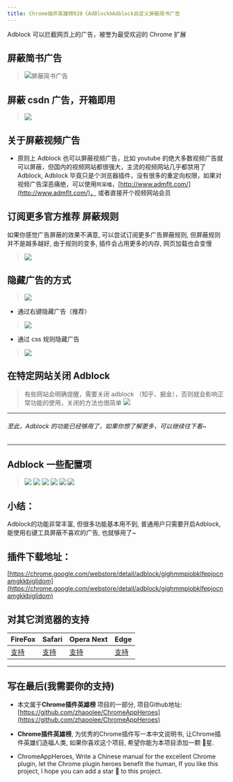 ```yaml
---
title: Chrome插件英雄榜028《AdBlock》Adblock自定义屏蔽简书广告
---
```

Adblock 可以拦截网页上的广告，被誉为最受欢迎的 Chrome 扩展

## 屏蔽简书广告
> ![屏蔽简书广告](https://www.v2fy.com/asset/028_adblock/4edc8317879442e4a1d9cd2923991c20.gif)

## 屏蔽 csdn 广告，开箱即用
> ![](https://www.v2fy.com/asset/028_adblock/3c7d405bddca408783376da776dc2679.gif)

## 关于屏蔽视频广告
- 原则上 Adblock 也可以屏蔽视频广告，比如 youtube 的绝大多数视频广告就可以屏蔽，但国内的视频网站都很强大，主流的视频网站几乎都禁用了 Adblock, Adblock 毕竟只是个浏览器插件，没有很多的重定向权限，如果对视频广告深恶痛绝，可以使用`阿呆喵`，[http://www.admflt.com/](http://www.admflt.com/)， 或者直接开个视频网站会员

## 订阅更多官方推荐 屏蔽规则
如果你感觉广告屏蔽的效果不满意, 可以尝试订阅更多广告屏蔽规则, 但屏蔽规则并不是越多越好, 由于规则的变多, 插件会占用更多的内存, 网页加载也会变慢
> ![](https://www.v2fy.com/asset/028_adblock/3db686f86ee944c18fc5ea6918528da3.gif)


## 隐藏广告的方式
> ![](https://www.v2fy.com/asset/028_adblock/0d7389a725be40d1a64988a8d68bdf4c.png)
- 通过右键隐藏广告（推荐）
> ![](https://www.v2fy.com/asset/028_adblock/651e396a23304e799357289ab80a7dbf.gif)
- 通过 css 规则隐藏广告
> ![](https://www.v2fy.com/asset/028_adblock/be94c7a6fee646aea2433ed96bd0a6b5.gif)


## 在特定网站关闭 Adblock
> 有些网站会明确提醒，需要关闭 adblock （知乎、掘金），否则就会影响正常功能的使用，关闭的方法也很简单
> ![](https://www.v2fy.com/asset/028_adblock/5550b22f21374f96bc375b6c1bcbc689.gif)
---
###### 至此，Adblock 的功能已经够用了，如果你想了解更多，可以继续往下看~
---
## Adblock 一些配置项
> ![](https://www.v2fy.com/asset/028_adblock/74675276f67e44d3985882316ccc63a2.png)
> ![](https://www.v2fy.com/asset/028_adblock/4887a02d6342489ca40ead60d74db258.png)
> ![](https://www.v2fy.com/asset/028_adblock/36679a4376464fe494ab164d71f48983.png)
> ![](https://www.v2fy.com/asset/028_adblock/8fd4ce7f290943b0acf7aec91a4c0dba.png)
> ![](https://www.v2fy.com/asset/028_adblock/8fe6235b64e54cf0b4462194f83bbc90.png)
> ![](https://www.v2fy.com/asset/028_adblock/dd18ff7c16c04cae8ee90b99c3fd9577.png)


## 小结：

Adblock的功能非常丰富, 但很多功能基本用不到, 普通用户只需要开启Adblock, 能使用右键工具屏蔽不喜欢的广告, 也就够用了~

## 插件下载地址：
[https://chrome.google.com/webstore/detail/adblock/gighmmpiobklfepjocnamgkkbiglidom](https://chrome.google.com/webstore/detail/adblock/gighmmpiobklfepjocnamgkkbiglidom)

## 对其它浏览器的支持

| FireFox | Safari | Opera Next | Edge |
| - | - | - | - |
| [支持](https://addons.mozilla.org/en-US/firefox/addon/adblock-for-firefox/) | [支持](https://getadblock.com/safari/) | [支持](https://addons.opera.com/en/extensions/details/adblock/) | [支持](https://www.microsoft.com/zh-cn/p/adblock/9nblggh4rfhk?rtc=1) |

---
## 写在最后(我需要你的支持)
- 本文属于**Chrome插件英雄榜** 项目的一部分, 项目Github地址: [https://github.com/zhaoolee/ChromeAppHeroes](https://github.com/zhaoolee/ChromeAppHeroes)

- **Chrome插件英雄榜**, 为优秀的Chrome插件写一本中文说明书, 让Chrome插件英雄们造福人类, 如果你喜欢这个项目, 希望你能为本项目添加一颗 🌟星.

- ChromeAppHeroes, Write a Chinese manual for the excellent Chrome plugin, let the Chrome plugin heroes benefit the human, If you like this project, I hope you can add a star 🌟 to this project.

